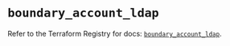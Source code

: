 # `boundary_account_ldap`

Refer to the Terraform Registry for docs: [`boundary_account_ldap`](https://registry.terraform.io/providers/hashicorp/boundary/1.1.14/docs/resources/account_ldap).
